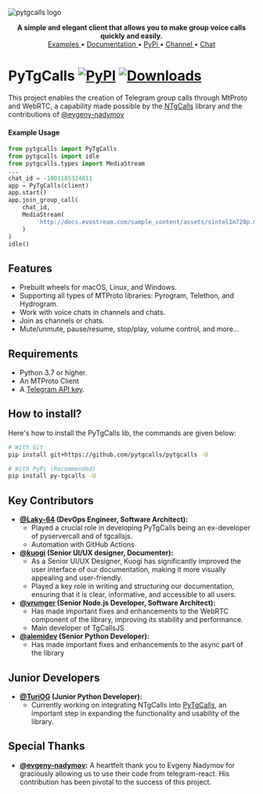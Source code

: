 <img src="https://raw.githubusercontent.com/pytgcalls/pytgcalls/master/.github/images/banner.png" alt="pytgcalls logo" />
<p align="center">
    <b>A simple and elegant client that allows you to make group voice calls quickly and easily.</b>
    <br>
    <a href="https://github.com/pytgcalls/pytgcalls/tree/master/example">
        Examples
    </a>
    •
    <a href="https://pytgcalls.github.io/">
        Documentation
    </a>
    •
    <a href="https://pypi.org/project/py-tgcalls/">
        PyPi
    </a>
    •
    <a href="https://t.me/pytgcallsnews">
        Channel
    </a>
    •
    <a href="https://t.me/pytgcallschat">
        Chat
    </a>
</p>

# PyTgCalls [![PyPI](https://img.shields.io/pypi/v/py-tgcalls.svg?logo=python&logoColor=%23959DA5&label=pypi&labelColor=%23282f37)](https://pypi.org/project/py-tgcalls/) [![Downloads](https://pepy.tech/badge/py-tgcalls)](https://pepy.tech/project/py-tgcalls)
This project enables the creation of Telegram group calls through MtProto and WebRTC, a capability made possible by the [NTgCalls](https://github.com/pytgcalls/ntgcalls) library and the contributions of [@evgeny-nadymov](https://github.com/evgeny-nadymov/)

#### Example Usage
```python
from pytgcalls import PyTgCalls
from pytgcalls import idle
from pytgcalls.types import MediaStream
...
chat_id = -1001185324811
app = PyTgCalls(client)
app.start()
app.join_group_call(
    chat_id,
    MediaStream(
        'http://docs.evostream.com/sample_content/assets/sintel1m720p.mp4',
    )
)
idle()
```

## Features
- Prebuilt wheels for macOS, Linux, and Windows.
- Supporting all types of MTProto libraries: Pyrogram, Telethon, and Hydrogram.
- Work with voice chats in channels and chats.
- Join as channels or chats.
- Mute/unmute, pause/resume, stop/play, volume control, and more...

## Requirements
- Python 3.7 or higher.
- An MTProto Client
- A [Telegram API key](https://docs.pyrogram.org/intro/setup#api-keys).

## How to install?
Here's how to install the PyTgCalls lib, the commands are given below:

``` bash
# With Git
pip install git+https://github.com/pytgcalls/pytgcalls -U

# With PyPi (Recommended)
pip install py-tgcalls -U
```

## Key Contributors
* <b><a href="https://github.com/Laky-64">@Laky-64</a> (DevOps Engineer, Software Architect):</b>
    * Played a crucial role in developing PyTgCalls being an ex-developer of pyservercall and of tgcallsjs.
    * Automation with GitHub Actions
* <b><a href="https://github.com/kuogi">@kuogi</a> (Senior UI/UX designer, Documenter):</b>
    * As a Senior UI/UX Designer, Kuogi has significantly improved the user interface of our documentation,
      making it more visually appealing and user-friendly.
    * Played a key role in writing and structuring our documentation, ensuring that it is clear,
      informative, and accessible to all users.
* <b><a href="https://github.com/vrumger">@vrumger</a> (Senior Node.js Developer, Software Architect):</b>
    * Has made important fixes and enhancements to the WebRTC component of the library,
      improving its stability and performance.
    * Main developer of TgCallsJS
* <b><a href="https://github.com/alemidev">@alemidev</a> (Senior Python Developer):</b>
    * Has made important fixes and enhancements to the async part of the library

## Junior Developers
* <b><a href="https://github.com/TuriOG">@TuriOG</a> (Junior Python Developer):</b>
    * Currently working on integrating NTgCalls into <a href="//github.com/pytgcalls/pytgcalls">PyTgCalls</a>, an important step
      in expanding the functionality and usability of the library.

## Special Thanks
* <b><a href="https://github.com/evgeny-nadymov">@evgeny-nadymov</a>:</b>
  A heartfelt thank you to Evgeny Nadymov for graciously allowing us to use their code from telegram-react.
  His contribution has been pivotal to the success of this project.

[NTgCalls]: https://github.com/pytgcalls/ntgcalls
[@evgeny-nadymov]: https://github.com/evgeny-nadymov/

